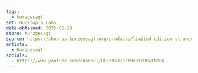 ```yaml
---
tags:
  - kurzgesagt
set: Ducktopia Labs
date-obtained: 2025-05-19
store: Kurzgesagt
source: https://shop-us.kurzgesagt.org/products/limited-edition-strange-matter-pin
artists:
  - Kurzgesagt
socials:
  - https://www.youtube.com/channel/UCsXVk37bltHxD1rDPwtNM8Q
---
```

